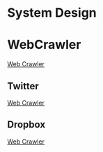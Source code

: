 # System Design 

# WebCrawler

[Web Crawler](./WebCrawler) 

## Twitter

[Web Crawler](./WebCrawler) 

## Dropbox

[Web Crawler](./WebCrawler) 